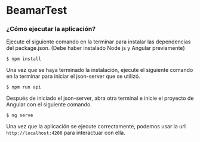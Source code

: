 # BeamarTest

### ¿Cómo ejecutar la aplicación?

Ejecute el siguiente comando en la terminar para instalar las dependencias del package.json. (Debe haber instalado Node js y Angular previamente)

```
$ npm install
```

Una vez que se haya terminado la instalación, ejecute el siguiente comando en la terminar para iniciar el json-server que se utilizó.

```
$ npm run api
```

Después de iniciado el json-server, abra otra terminal e inicie el proyecto de Angular con el siguiente comando.

```
$ ng serve
```

Una vez que la aplicación se ejecute correctamente, podemos usar la url `http://localhost:4200` para interactuar con ella.
